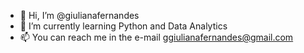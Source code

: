 - 👋 Hi, I’m @giulianafernandes
- 🌱 I’m currently learning Python and Data Analytics
- 📫 You can reach me in the e-mail ggiulianafernandes@gmail.com

<!---
giulianafernandes/giulianafernandes is a ✨ special ✨ repository because its `README.md` (this file) appears on your GitHub profile.
You can click the Preview link to take a look at your changes.
--->

